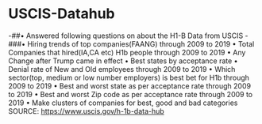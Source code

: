 # USCIS-Datahub
-##• Answered following questions on about the H1-B Data from USCIS
-###• Hiring trends of top companies(FAANG) through 2009 to 2019
• Total Companies that hired(IA,CA etc) H1b people through 2009 to 2019
• Any Change after Trump came in effect
• Best states by acceptance rate
• Denial rate of New and Old employees through 2009 to 2019
• Which sector(top, medium or low number employers) is best bet for H1b through 2009 to 2019
• Best and worst state as per acceptance rate through 2009 to 2019
• Best and worst Zip code as per acceptance rate through 2009 to 2019
• Make clusters of companies for best, good and bad categories
SOURCE: https://www.uscis.gov/h-1b-data-hub
